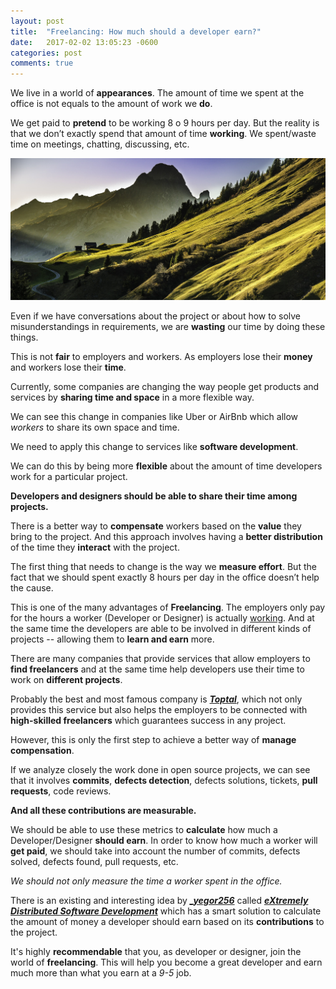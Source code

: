 ```yaml
---
layout: post
title:  "Freelancing: How much should a developer earn?"
date:   2017-02-02 13:05:23 -0600
categories: post
comments: true
---
```

We live in a world of **appearances**. The amount of time we spent at the office 
is not equals to the amount of work we **do**.

We get paid to **pretend** to be working 8 o 9 hours per day. But the reality is 
that we don’t exactly spend that amount of time **working**. We spent/waste time 
on meetings, chatting, discussing, etc.

![Required](/assets/images/landscape.jpg)

Even if we have conversations about the project or about how to solve misunderstandings 
in requirements, we are **wasting** our time by doing these things.

This is not **fair** to employers and workers. As employers lose their **money** 
and workers lose their **time**.

Currently, some companies are changing the way people get products and services 
by **sharing time and space** in a more flexible way. 

We can see this change in companies like Uber or AirBnb which allow _workers_ to share 
its own space and time. 

We need to apply this change to services like **software development**. 

We can do this by being more **flexible** about the amount of time developers work 
for a particular project. 

**Developers and designers should be able to share their time among projects.**

There is a better way to **compensate** workers based on the **value** they bring to the project. 
And this approach involves having a **better distribution** of the time they **interact** with the project. 

The first thing that needs to change is the way we **measure effort**. But the fact that we 
should spent exactly 8 hours per day in the office doesn’t help the cause.

This is one of the many advantages of **Freelancing**. The employers only pay for the hours
a worker (Developer or Designer) is actually <u>working</u>. And at the same time the developers 
are able to be involved in different kinds of projects -- allowing them to **learn and earn** more.

There are many companies that provide services that allow employers to **find freelancers** and at the same
time help developers use their time to work on **different projects**.

Probably the best and most famous company is _**<a href="https://www.toptal.com/software" target="_blank">Toptal</a>**_, 
which not only provides this service but also helps the employers to be connected with **high-skilled 
freelancers** which guarantees success in any project.

However, this is only the first step to achieve a better way of **manage compensation**.

If we analyze closely the work done in open source projects, we can see that it involves **commits**, 
**defects detection**, defects solutions, tickets, **pull requests**, code reviews. 

**And all these contributions are measurable.**

We should be able to use these metrics to **calculate** how much a Developer/Designer **should earn**.
In order to know how much a worker will **get paid**, we should take into account the number of commits, 
defects solved, defects found, pull requests, etc. 

_We should not only measure the time a worker spent in the office._

There is an existing and interesting idea by _**<a href="http://yegor256.com/" target="_blank">_yegor256</a>**_
called _**<a href="http://www.xdsd.org/" target="_blank">eXtremely Distributed Software Development</a>**_ which has a smart 
solution to calculate the amount of money a developer should earn based on its **contributions**
to the project.

It's highly **recommendable** that you, as developer or designer, join the world of **freelancing**. 
This will help you become a great developer and earn much more than what you earn at a _9-5_ job.
